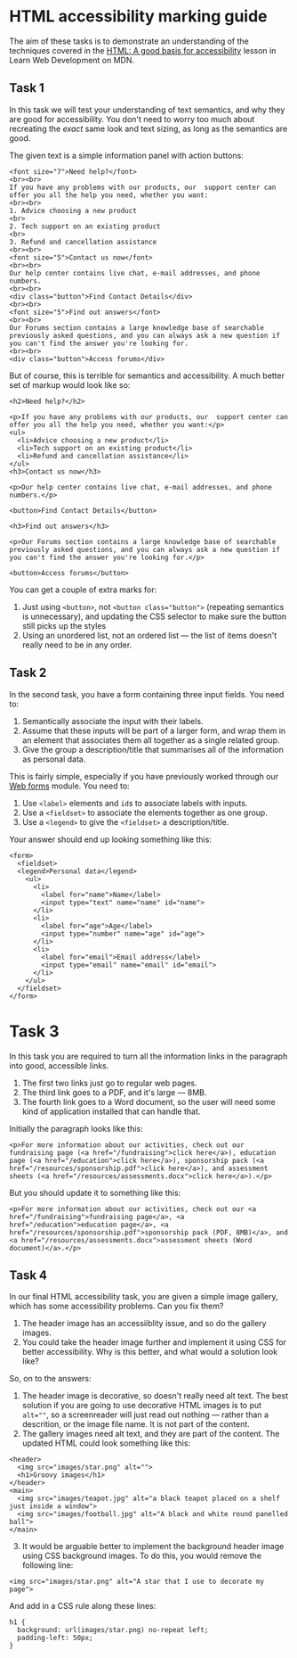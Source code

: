 # HTML accessibility marking guide

The aim of these tasks is to demonstrate an understanding of the techniques covered in the [HTML: A good basis for accessibility](https://developer.mozilla.org/en-US/docs/Learn/Accessibility/HTML) lesson in Learn Web Development on MDN.

## Task 1

In this task we will test your understanding of text semantics, and why they are good for accessibility. You don't need to worry too much about recreating the _exact_ same look and text sizing, as long as the semantics are good.

The given text is a simple information panel with action buttons:

```
<font size="7">Need help?</font>
<br><br>
If you have any problems with our products, our  support center can offer you all the help you need, whether you want:
<br><br>
1. Advice choosing a new product
<br>
2. Tech support on an existing product
<br>
3. Refund and cancellation assistance
<br><br>
<font size="5">Contact us now</font>
<br><br>
Our help center contains live chat, e-mail addresses, and phone numbers.
<br><br>
<div class="button">Find Contact Details</div>
<br><br>
<font size="5">Find out answers</font>
<br><br>
Our Forums section contains a large knowledge base of searchable previously asked questions, and you can always ask a new question if you can't find the answer you're looking for.
<br><br>
<div class="button">Access forums</div>
```

But of course, this is terrible for semantics and accessibility. A much better set of markup would look like so:

```
<h2>Need help?</h2>

<p>If you have any problems with our products, our  support center can offer you all the help you need, whether you want:</p>
<ul>
  <li>Advice choosing a new product</li>
  <li>Tech support on an existing product</li>
  <li>Refund and cancellation assistance</li>
</ul>
<h3>Contact us now</h3>

<p>Our help center contains live chat, e-mail addresses, and phone numbers.</p>

<button>Find Contact Details</button>

<h3>Find out answers</h3>

<p>Our Forums section contains a large knowledge base of searchable previously asked questions, and you can always ask a new question if you can't find the answer you're looking for.</p>

<button>Access forums</button>
```

You can get a couple of extra marks for:

1. Just using `<button>`, not `<button class="button">` (repeating semantics is unnecessary), and updating the CSS selector to make sure the button still picks up the styles
2. Using an unordered list, not an ordered list — the list of items doesn't really need to be in any order.

## Task 2

In the second task, you have a form containing three input fields. You need to:

1. Semantically associate the input with their labels.
2. Assume that these inputs will be part of a larger form, and wrap them in an element that associates them all together as a single related group.
3. Give the group a description/title that summarises all of the information as personal data.

This is fairly simple, especially if you have previously worked through our [Web forms](https://developer.mozilla.org/en-US/docs/Learn/Forms) module. You need to:

1. Use `<label>` elements and `id`s to associate labels with inputs.
2. Use a `<fieldset>` to associate the elements together as one group.
3. Use a `<legend>` to give the `<fieldset>` a description/title.

Your answer should end up looking something like this:

```
<form>
  <fieldset>
  <legend>Personal data</legend>
    <ul>
      <li>
        <label for="name">Name</label>
        <input type="text" name="name" id="name">
      </li>
      <li>
        <label for="age">Age</label>
        <input type="number" name="age" id="age">
      </li>
      <li>
        <label for="email">Email address</label>
        <input type="email" name="email" id="email">
      </li>
    </ul>
  </fieldset>
</form>
```

# Task 3

In this task you are required to turn all the information links in the paragraph into good, accessible links.

1. The first two links just go to regular web pages.
2. The third link goes to a PDF, and it's large — 8MB.
3. The fourth link goes to a Word document, so the user will need some kind of application installed that can handle that.

Initially the paragraph looks like this:

```
<p>For more information about our activities, check out our fundraising page (<a href="/fundraising">click here</a>), education page (<a href="/education">click here</a>), sponsorship pack (<a href="/resources/sponsorship.pdf">click here</a>), and assessment sheets (<a href="/resources/assessments.docx">click here</a>).</p>
```

But you should update it to something like this:

```
<p>For more information about our activities, check out our <a href="/fundraising">fundraising page</a>, <a href="/education">education page</a>, <a href="/resources/sponsorship.pdf">sponsorship pack (PDF, 8MB)</a>, and <a href="/resources/assessments.docx">assessment sheets (Word document)</a>.</p>
```

## Task 4

In our final HTML accessibility task, you are given a simple image gallery, which has some accessibility problems. Can you fix them?

1. The header image has an accessiiblity issue, and so do the gallery images.
2. You could take the header image further and implement it using CSS for better accessibility. Why is this better, and what would a solution look like?

So, on to the answers:

1. The header image is decorative, so doesn't really need alt text. The best solution if you are going to use decorative HTML images is to put `alt=""`, so a screenreader will just read out nothing — rather than a descrition, or the image file name. It is not part of the content.
2. The gallery images need alt text, and they are part of the content. The updated HTML could look something like this:

```
<header>
  <img src="images/star.png" alt="">
  <h1>Groovy images</h1>
</header>
<main>
  <img src="images/teapot.jpg" alt="a black teapot placed on a shelf just inside a window">
  <img src="images/football.jpg" alt="A black and white round panelled ball">
</main>
```

3. It would be arguable better to implement the background header image using CSS background images. To do this, you would remove the following line:

```
<img src="images/star.png" alt="A star that I use to decorate my page">
```

And add in a CSS rule along these lines:

```
h1 {
  background: url(images/star.png) no-repeat left;
  padding-left: 50px;
}
```
